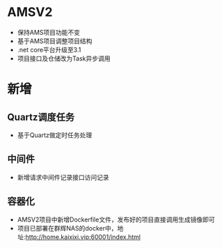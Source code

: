 # AMSV2
* 保持AMS项目功能不变
* 基于AMS项目调整项目结构 
* .net core平台升级至3.1
* 项目接口及仓储改为Task异步调用
# 新增
## Quartz调度任务
* 基于Quartz做定时任务处理
## 中间件
* 新增请求中间件记录接口访问记录
## 容器化
* AMSV2项目中新增Dockerfile文件，发布好的项目直接调用生成镜像即可
* 项目已部署在群辉NAS的docker中，地址:http://home.kaixixi.vip:60001/index.html
